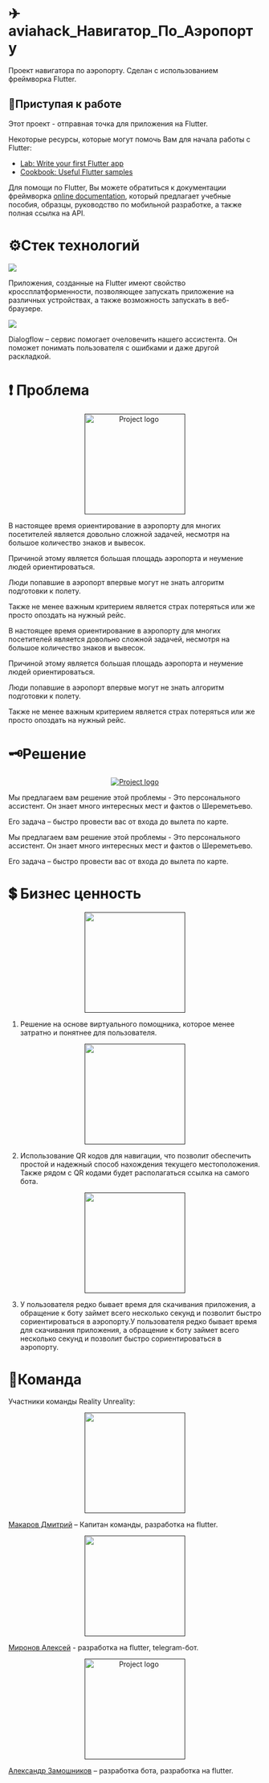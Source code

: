 # ✈aviahack_Навигатор_По_Аэропорту

Проект навигатора по аэропорту. Сделан с использованием фреймворка Flutter.

## 🔨Приступая к работе

Этот проект - отправная точка для приложения на Flutter.

Некоторые ресурсы, которые могут помочь Вам для начала работы с Flutter:

- [Lab: Write your first Flutter app](https://flutter.dev/docs/get-started/codelab)
- [Cookbook: Useful Flutter samples](https://flutter.dev/docs/cookbook)

Для помощи по Flutter, Вы можете обратиться к документации фреймворка
[online documentation](https://flutter.dev/docs), который предлагает учебные пособия,
образцы, руководство по мобильной разработке, а также полная ссылка на API.

# ⚙Стек технологий

![](image/README/1619300049249.png)

Приложения, созданные на
Flutter имеют свойство кроссплатформенности, позволяющее запускать приложение
на различных устройствах, а также возможность запускать в веб-браузере.

![](image/README/1619300195612.png)

Dialogflow – сервис помогает очеловечить нашего ассистента. Он поможет понимать пользователя с ошибками и даже другой раскладкой.

# ❗ Проблема


<p align="center">
<a href="" rel="noopener">
<img height=200px src="image/README/1619308937233.png" alt="Project logo"></a>
</p>


В настоящее время ориентирование в аэропорту для многих посетителей
является довольно сложной задачей, несмотря на большое количество знаков и
вывесок.

Причиной этому является большая площадь аэропорта и неумение людей ориентироваться.

Люди попавшие в аэропорт впервые могут не знать алгоритм подготовки к
полету.

Также не менее важным критерием является страх потеряться или же просто
опоздать на нужный рейс.

В настоящее время ориентирование в аэропорту для многих посетителей
является довольно сложной задачей, несмотря на большое количество знаков и
вывесок.

Причиной этому является большая площадь аэропорта и неумение людей ориентироваться.

Люди попавшие в аэропорт впервые могут не знать алгоритм подготовки к
полету.

Также не менее важным критерием является страх потеряться или же просто
опоздать на нужный рейс.

# 🗝Решение


<p align="center">
<a href="" rel="noopener">
<img height=px src="image/README/1619300693577.png" alt="Project logo"></a>
</p>

Мы предлагаем вам решение этой проблемы - Это персонального ассистент. Он знает много интересных мест и фактов о Шереметьево.

Его задача – быстро провести вас от входа до вылета по карте.

Мы предлагаем вам решение этой проблемы - Это персонального ассистент. Он знает много интересных мест и фактов о Шереметьево.

Его задача – быстро провести вас от входа до вылета по карте.

# 💲 Бизнес ценность


<p align="center">
<a href="" rel="noopener">
<img height=200px src="image/README/1619300973560.png"></a>
</p>

1. Решение на основе виртуального помощника, которое менее затратно и понятнее для
   пользователя.


<p align="center">
<a href="" rel="noopener">
<img height=200px src="image/README/1619301012220.png"></a>
</p>

2. Использование QR кодов для навигации, что позволит обеспечить простой и надежный способ нахождения текущего местоположения. Также рядом с QR кодами будет располагаться ссылка на самого бота.


<p align="center">
<a href="" rel="noopener">
<img height=200px src="image/README/1619301221651.png"></a>
</p>

3. У пользователя редко бывает время для скачивания приложения, а обращение к боту займет всего несколько секунд и позволит быстро сориентироваться в аэропорту.У пользователя редко бывает время для скачивания приложения, а обращение к боту займет всего несколько секунд и позволит быстро сориентироваться в аэропорту.

# 👦Команда

Участники команды Reality Unreality:


<p align="center">
<a href="" rel="noopener">
<img height=200px src="image/README/1619301785407.png"></a>
</p>

[Макаров Дмитрий](https://github.com/mentoster) – Капитан команды, разработка на flutter.



<p align="center">
<a href="" rel="noopener">
<img height=200px src="image/README/1619301914578.png"></a>
</p>

[Миронов Алексей](https://github.com/UDQD) - разработка на flutter, telegram-бот.



<p align="center">
<a href="" rel="noopener">
<img height=200px src="image/README/1619301983242.png" alt="Project logo"></a>
</p>

[Александр Замошников](https://github.com/AlexClaw2303) – разработка бота, разработка на flutter.
